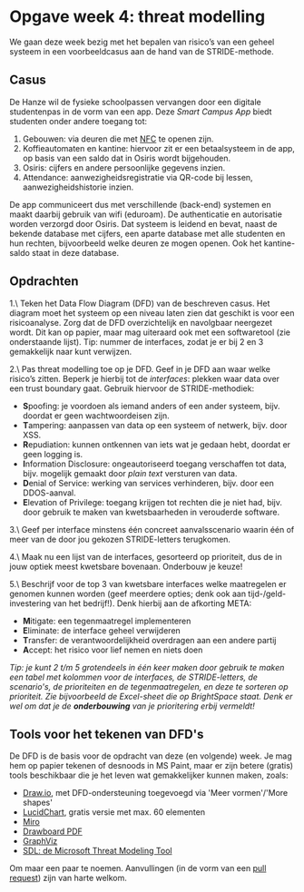 # Opgave week 4: threat modelling

We gaan deze week bezig met het bepalen van risico’s van een geheel systeem in een voorbeeldcasus aan de hand van de STRIDE-methode. 

## Casus

De Hanze wil de fysieke schoolpassen vervangen door een digitale studentenpas in de vorm van een app. Deze _Smart Campus App_ biedt studenten onder andere toegang tot:

1. Gebouwen: via deuren die met [NFC](https://en.wikipedia.org/wiki/Near-field_communication) te openen zijn.
1. Koffieautomaten en kantine: hiervoor zit er een betaalsysteem in de app, op basis van een saldo dat in Osiris wordt bijgehouden.
1. Osiris: cijfers en andere persoonlijke gegevens inzien.
1. Attendance: aanwezigheidsregistratie via QR-code bij lessen, aanwezigheidshistorie inzien.

De app communiceert dus met verschillende (back-end) systemen en maakt daarbij gebruik van wifi (eduroam). De authenticatie en autorisatie worden verzorgd door Osiris. Dat systeem is leidend en bevat, naast de bekende database met cijfers, een aparte database met alle studenten en hun rechten, bijvoorbeeld welke deuren ze mogen openen. Ook het kantine-saldo staat in deze database.

## Opdrachten

1.\ Teken het Data Flow Diagram (DFD) van de beschreven casus. Het diagram moet het systeem op een niveau laten zien dat geschikt is voor een risicoanalyse. Zorg dat de DFD overzichtelijk en navolgbaar neergezet wordt. Dit kan op papier, maar mag uiteraard ook met een softwaretool (zie onderstaande lijst). Tip: nummer de interfaces, zodat je er bij 2 en 3 gemakkelijk naar kunt verwijzen.

2.\ Pas threat modelling toe op je DFD. Geef in je DFD aan waar welke risico’s zitten. Beperk je hierbij tot de _interfaces_: plekken waar data over een trust boundary gaat. Gebruik hiervoor de STRIDE-methodiek:

* <b>S</b>poofing: je voordoen als iemand anders of een ander systeem, bijv. doordat er geen wachtwoordeisen zijn.
* <b>T</b>ampering: aanpassen van data op een systeem of netwerk, bijv. door XSS.
* <b>R</b>epudiation: kunnen ontkennen van iets wat je gedaan hebt, doordat er geen logging is.
* <b>I</b>nformation Disclosure: ongeautoriseerd toegang verschaffen tot data, bijv. mogelijk gemaakt door *plain text* versturen van data.
* <b>D</b>enial of Service: werking van services verhinderen, bijv. door een DDOS-aanval.
* <b>E</b>levation of Privilege: toegang krijgen tot rechten die je niet had, bijv. door gebruik te maken van kwetsbaarheden in verouderde software.

3.\ Geef per interface minstens één concreet aanvalsscenario waarin één of meer van de door jou gekozen STRIDE-letters terugkomen.

4.\ Maak nu een lijst van de interfaces, gesorteerd op prioriteit, dus de in jouw optiek meest kwetsbare bovenaan. Onderbouw je keuze!

5.\ Beschrijf voor de top 3 van kwetsbare interfaces welke maatregelen er genomen kunnen worden (geef meerdere opties; denk ook aan tijd-/geld-investering van het bedrijf!). Denk hierbij aan de afkorting META:

* <b>M</b>itigate: een tegenmaatregel implementeren
* <b>E</b>liminate: de interface geheel verwijderen
* <b>T</b>ransfer: de verantwoordelijkheid overdragen aan een andere partij
* <b>A</b>ccept: het risico voor lief nemen en niets doen

*Tip: je kunt 2 t/m 5 grotendeels in één keer maken door gebruik te maken een tabel met kolommen voor de interfaces, de STRIDE-letters, de scenario's, de prioriteiten en de tegenmaatregelen, en deze te sorteren op prioriteit. Zie bijvoorbeeld de Excel-sheet die op BrightSpace staat. Denk er wel om dat je de **onderbouwing** van je prioritering erbij vermeldt!*

## Tools voor het tekenen van DFD's

De DFD is de basis voor de opdracht van deze (en volgende) week. Je mag hem op papier tekenen of desnoods in MS Paint, maar er zijn betere (gratis) tools beschikbaar die je het leven wat gemakkelijker kunnen maken, zoals:

* [Draw.io](https://app.diagrams.net/), met DFD-ondersteuning toegevoegd via 'Meer vormen'/'More shapes'
* [LucidChart](https://www.lucidchart.com/pages/data-flow-diagram), gratis versie met max. 60 elementen
* [Miro](https://miro.com/templates/data-flow-diagram/)
* [Drawboard PDF](https://www.drawboard.com/pdf/)
* [GraphViz](https://graphviz.org/)
* [SDL: de Microsoft Threat Modeling Tool](https://www.microsoft.com/en-us/securityengineering/sdl/threatmodeling)

Om maar een paar te noemen. Aanvullingen (in de vorm van een [pull request](https://github.com/hanze-hbo-ict/sw_sec_docs)) zijn van harte welkom.